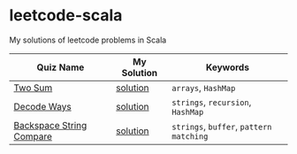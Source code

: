 # leetcode-scala
My solutions of leetcode problems in Scala

| Quiz Name                                                              | My Solution                    | Keywords                                |
|------------------------------------------------------------------------|--------------------------------|-----------------------------------------|
| [Two Sum](https://leetcode.com/problems/two-sum/)                      | [solution](src/TwoSum.sc)      | `arrays`, `HashMap`                     |
| [Decode Ways](https://leetcode.com/problems/decode-ways/)              | [solution](src/DecodeWays.sc) | `strings`, `recursion`, `HashMap`       |
| [Backspace String Compare](https://leetcode.com/problems/backspace-string-compare/) | [solution](src/BackspaceStringCompare.sc) | `strings`, `buffer`, `pattern matching` |